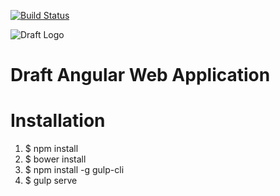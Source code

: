 [![Build Status](http://dev.draftapp.io:3000/api/badges/wazery/draft-app-markup/status.svg)](http://dev.draftapp.io:3000/wazery/draft-app-markup)

![Draft Logo](https://dl.dropboxusercontent.com/u/71605080/logo.png)

# Draft Angular Web Application

# Installation

1. $ npm install
2. $ bower install
3. $ npm install -g gulp-cli
4. $ gulp serve
